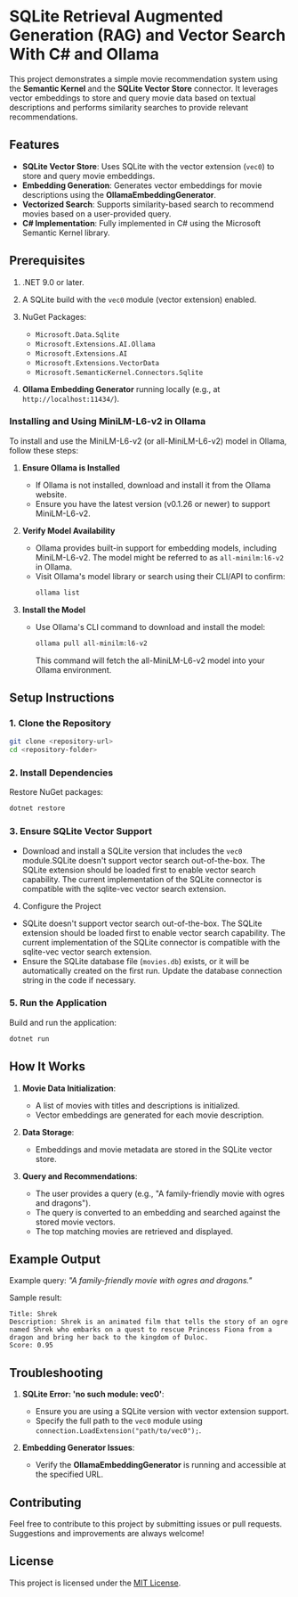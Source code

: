 
# SQLite Retrieval Augmented Generation (RAG) and Vector Search With C# and Ollama

This project demonstrates a simple movie recommendation system using the **Semantic Kernel** and the **SQLite Vector Store** connector. It leverages vector embeddings to store and query movie data based on textual descriptions and performs similarity searches to provide relevant recommendations.

## Features

- **SQLite Vector Store**: Uses SQLite with the vector extension (`vec0`) to store and query movie embeddings.
- **Embedding Generation**: Generates vector embeddings for movie descriptions using the **OllamaEmbeddingGenerator**.
- **Vectorized Search**: Supports similarity-based search to recommend movies based on a user-provided query.
- **C# Implementation**: Fully implemented in C# using the Microsoft Semantic Kernel library.

## Prerequisites

1. .NET 9.0 or later.

2. A SQLite build with the `vec0` module (vector extension) enabled.

3. NuGet Packages:

   - `Microsoft.Data.Sqlite`
   - `Microsoft.Extensions.AI.Ollama`
   - `Microsoft.Extensions.AI`
   - `Microsoft.Extensions.VectorData`
   - `Microsoft.SemanticKernel.Connectors.Sqlite`

4. **Ollama Embedding Generator** running locally (e.g., at `http://localhost:11434/`).

### Installing and Using MiniLM-L6-v2 in Ollama

To install and use the MiniLM-L6-v2 (or all-MiniLM-L6-v2) model in Ollama, follow these steps:

1. **Ensure Ollama is Installed**

   - If Ollama is not installed, download and install it from the Ollama website.
   - Ensure you have the latest version (v0.1.26 or newer) to support MiniLM-L6-v2.

2. **Verify Model Availability**

   - Ollama provides built-in support for embedding models, including MiniLM-L6-v2. The model might be referred to as `all-minilm:l6-v2` in Ollama.
   - Visit Ollama's model library or search using their CLI/API to confirm:
     ```bash
     ollama list
     ```

3. **Install the Model**

   - Use Ollama's CLI command to download and install the model:
     ```bash
     ollama pull all-minilm:l6-v2
     ```
     This command will fetch the all-MiniLM-L6-v2 model into your Ollama environment.

## Setup Instructions

### 1. Clone the Repository

```bash
git clone <repository-url>
cd <repository-folder>
```

### 2. Install Dependencies

Restore NuGet packages:

```bash
dotnet restore
```

### 3. Ensure SQLite Vector Support

- Download and install a SQLite version that includes the `vec0` module.SQLite doesn't support vector search out-of-the-box. The SQLite extension should be loaded first to enable vector search capability. The current implementation of the SQLite connector is compatible with the sqlite-vec vector search extension.

4. Configure the Project

- SQLite doesn't support vector search out-of-the-box. The SQLite extension should be loaded first to enable vector search capability. The current implementation of the SQLite connector is compatible with the sqlite-vec vector search extension.
- Ensure the SQLite database file (`movies.db`) exists, or it will be automatically created on the first run. Update the database connection string in the code if necessary.

### 5. Run the Application

Build and run the application:

```bash
dotnet run
```

## How It Works

1. **Movie Data Initialization**:

   - A list of movies with titles and descriptions is initialized.
   - Vector embeddings are generated for each movie description.

2. **Data Storage**:

   - Embeddings and movie metadata are stored in the SQLite vector store.

3. **Query and Recommendations**:

   - The user provides a query (e.g., "A family-friendly movie with ogres and dragons").
   - The query is converted to an embedding and searched against the stored movie vectors.
   - The top matching movies are retrieved and displayed.

## Example Output

Example query: *"A family-friendly movie with ogres and dragons."*

Sample result:

```
Title: Shrek
Description: Shrek is an animated film that tells the story of an ogre named Shrek who embarks on a quest to rescue Princess Fiona from a dragon and bring her back to the kingdom of Duloc.
Score: 0.95
```

## Troubleshooting

1. **SQLite Error: 'no such module: vec0'**:

   - Ensure you are using a SQLite version with vector extension support.
   - Specify the full path to the `vec0` module using `connection.LoadExtension("path/to/vec0");`.

2. **Embedding Generator Issues**:

   - Verify the **OllamaEmbeddingGenerator** is running and accessible at the specified URL.

## Contributing

Feel free to contribute to this project by submitting issues or pull requests. Suggestions and improvements are always welcome!

## License

This project is licensed under the [MIT License](LICENSE).
